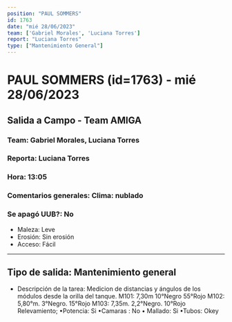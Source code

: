 ```yaml
---
position: "PAUL SOMMERS"
id: 1763
date: "mié 28/06/2023"
team: ['Gabriel Morales', 'Luciana Torres']
report: "Luciana Torres"
type: ["Mantenimiento General"]
---
```


# PAUL SOMMERS (id=1763) - mié 28/06/2023
## Salida a Campo - Team AMIGA
### Team: Gabriel Morales, Luciana Torres
### Reporta: Luciana Torres
### Hora: 13:05
### Comentarios generales: Clima: nublado 
### Se apagó UUB?: No 
- Maleza: Leve
- Erosión: Sin erosión
- Acceso: Fácil
---------
## Tipo de salida: Mantenimiento general
   - Descripción de la tarea: Medicion de distancias y ángulos de los módulos desde la orilla del tanque. 
M101: 7,30m 10°Negro 55°Rojo
M102: 5,80°m. 3°Negro.  15°Rojo 
M103: 7,35m.  2,2°Negro. 10°Rojo 
Relevamiento; 
•Potencia: Si
•Camaras : No
• Mallado: Si 
•Tubos: Okey
